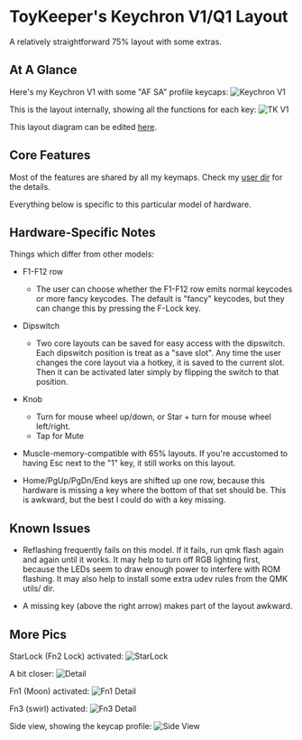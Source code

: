 ToyKeeper's Keychron V1/Q1 Layout
=================================

A relatively straightforward 75% layout with some extras.


## At A Glance

Here's my Keychron V1 with some "AF SA" profile keycaps:
![Keychron V1](http://toykeeper.net/keyboard/qmk/keychron-v1/front.2.jpg)

This is the layout internally, showing all the functions for each key:
![TK V1](http://toykeeper.net/keyboard/qmk/tk-v1-q1.png)

This layout diagram can be edited [here](http://www.keyboard-layout-editor.com/#/gists/cd13a756e9e519476489ab21df8140ba).


## Core Features

Most of the features are shared by all my keymaps.  Check my
[user dir](../../../../../../users/toykeeper)
for the details.

Everything below is specific to this particular model of hardware.


## Hardware-Specific Notes

Things which differ from other models:

  * F1-F12 row
    * The user can choose whether the F1-F12 row emits normal keycodes or more
      fancy keycodes.  The default is "fancy" keycodes, but they can change
      this by pressing the F-Lock key.

  * Dipswitch
    * Two core layouts can be saved for easy access with the dipswitch.  Each
      dipswitch position is treat as a "save slot".  Any time the user changes
      the core layout via a hotkey, it is saved to the current slot.  Then it
      can be activated later simply by flipping the switch to that position.

  * Knob
    * Turn for mouse wheel up/down, or Star + turn for mouse wheel left/right.
    * Tap for Mute

  * Muscle-memory-compatible with 65% layouts.  If you're accustomed to having
    Esc next to the "1" key, it still works on this layout.

  * Home/PgUp/PgDn/End keys are shifted up one row, because this hardware is
    missing a key where the bottom of that set should be.  This is awkward, but
    the best I could do with a key missing.


## Known Issues

* Reflashing frequently fails on this model.  If it fails, run qmk flash again
  and again until it works.  It may help to turn off RGB lighting first,
  because the LEDs seem to draw enough power to interfere with ROM flashing.
  It may also help to install some extra udev rules from the QMK utils/ dir.

* A missing key (above the right arrow) makes part of the layout awkward.


## More Pics

StarLock (Fn2 Lock) activated:
![StarLock](http://toykeeper.net/keyboard/qmk/keychron-v1/starlock.1.jpg)

A bit closer:
![Detail](http://toykeeper.net/keyboard/qmk/keychron-v1/starlock.3.jpg)

Fn1 (Moon) activated:
![Fn1 Detail](http://toykeeper.net/keyboard/qmk/keychron-v1/fn1.1.jpg)

Fn3 (swirl) activated:
![Fn3 Detail](http://toykeeper.net/keyboard/qmk/keychron-v1/fn3.1.jpg)

Side view, showing the keycap profile:
![Side View](http://toykeeper.net/keyboard/qmk/keychron-v1/side.1.jpg)


